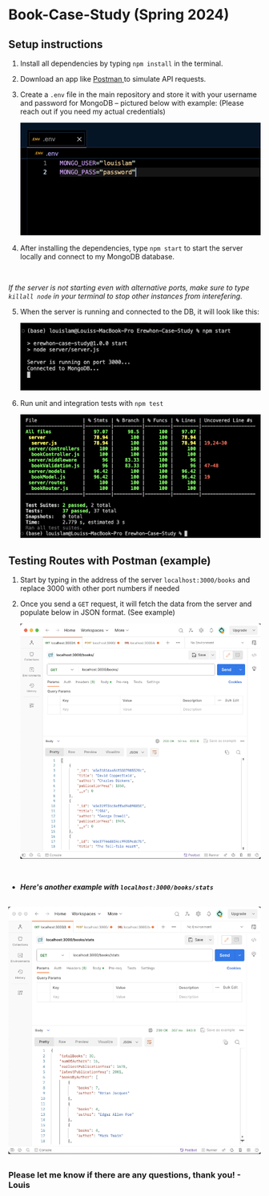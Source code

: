 # Book-Case-Study (Spring 2024)

## Setup instructions
1. Install all dependencies by typing ```npm install``` in the terminal.
2. Download an app like <a href='https://www.postman.com/'> Postman </a> to simulate API requests.
3. Create a `.env` file in the main repository and store it with your username and password for MongoDB – pictured below with example:
(Please reach out if you need my actual credentials)

    <img src='./public/env_file.png'/>
4. After installing the dependencies, type ```npm start``` to start the server locally and connect to my MongoDB database.
<br/>

<em>If the server is not starting even with alternative ports, make sure to type `killall node` in your terminal to stop other instances from interefering.</em>


5. When the server is running and connected to the DB, it will look like this:

      <img src='./public/server_start.png'/>

6. Run unit and integration tests with `npm test` 

    <img src='./public/tests.png'/>

## Testing Routes with Postman (example)

1. Start by typing in the address of the server ```localhost:3000/books``` and replace 3000 with other port numbers if needed
2. Once you send a ```GET``` request, it will fetch the data from the server and populate below in JSON format. (See example)


    <img src='./public/get_books.png'/>

<br/>

*  ***Here's another example with ```localhost:3000/books/stats```***

<br/>

  <img src='./public/get_stats.png'/>












##
### Please let me know if there are any questions, thank you! - Louis